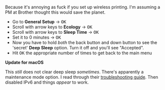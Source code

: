 Because it's annoying as fuck if you set up wireless printing. I'm assuming a PM at Brother thought this would save the planet.

- Go to **General Setup** -> <kbd>OK</kbd>
- Scroll with arrow keys to **Ecology** -> <kbd>OK</kbd>
- Scroll with arrow keys to **Sleep Time** -> <kbd>OK</kbd>
- Set it to 0 minutes -> <kbd>OK</kbd>
- Now you have to hold _both_ the back button and down button to see the 'secret' **Deep Sleep** option. Turn it off and you'll see "Accepted".
- Hit <kbd>OK</kbd> the appropriate number of times to get back to the main menu

**Update for macOS**

This _still_ does not clear deep sleep _sometimes_. There's apparently a maintenance mode option. I read through their [troubleshooting guide](https://help.brother-usa.com/app/answers/detail/a_id/151825/~/unable-to-print-after-the-machine-has-entered-deep-sleep---windows#Recommeded). Then disabled IPv6 and things _appear_ to work.
